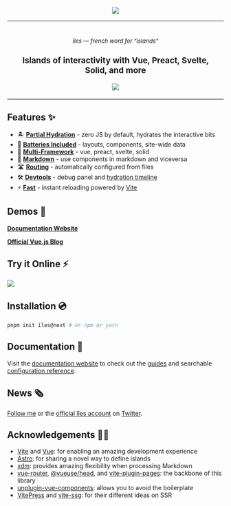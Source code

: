 <p align="center">
  <a href="https://iles-docs.netlify.app">
    <img src="https://github.com/ElMassimo/iles/blob/main/docs/images/banner.png"/>
  </a>
</p>

<p align="center">
<table>
<tbody>
<td align="center">
<br/>
<p align="center">
  <small><em>îles — french word for "islands"</em></small>
</p>
<h3 align='center'>Islands of interactivity with Vue, Preact, Svelte, Solid, and more</h3>
<p align="center">
  <a href='https://www.npmjs.com/package/iles'>
    <img src='https://img.shields.io/npm/v/iles?color=0284c7&label='>
  </a>
</p>
<img width="2000" height="0">
</td>
</tbody>
</table>
</p>

[îles]: https://github.com/ElMassimo/iles
[docs]: https://iles-docs.netlify.app
[twitter]: https://twitter.com/ilesjs
[follow me]:  https://twitter.com/MaximoMussini

[guide]: https://iles-docs.netlify.app/guide/introduction
[configuration reference]: https://iles-docs.netlify.app/config

[blog]: https://the-vue-point-with-iles.netlify.app/

[partial hydration]: https://iles-docs.netlify.app/guide/hydration
[Batteries Included]: https://iles-docs.netlify.app/guide/development#components
[Multi-Framework]: https://iles-docs.netlify.app/guide/frameworks
[markdown]: https://iles-docs.netlify.app/guide/markdown
[routing]: https://iles-docs.netlify.app/guide/routing
[devtools]: https://user-images.githubusercontent.com/1158253/133314267-f0ba784c-ff64-4ee8-b2bf-97ecffc2facd.jpg
[hydration timeline]: https://user-images.githubusercontent.com/1158253/133314279-1edc22d1-3ffb-414e-b994-212cb316593b.jpg

[stackblitz]: https://stackblitz.com/fork/iles?file=src%2Fcomponents%2FWelcome.vue

## Features ✨

- 🏝 **[Partial Hydration]** - zero JS by default, hydrates the interactive bits
- 🔌 **[Batteries Included]** - layouts, components, site-wide data
- 🧱 **[Multi-Framework]** - vue, preact, svelte, solid
- 📖 **[Markdown]** - use components in markdown and viceversa
- 🛣 **[Routing]** - automatically configured from files
- 🛠 **[Devtools][devtools]** - debug panel and [hydration timeline]
- ⚡️ **[Fast][Vite]** - instant reloading powered by [Vite]

## Demos 🚀

__[Documentation Website][docs]__

__[Official Vue.js Blog][blog]__ 

## Try it Online ⚡️

[![](https://developer.stackblitz.com/img/open_in_stackblitz.svg)][stackblitz]

## Installation 💿

```bash
pnpm init iles@next # or npm or yarn
```

## Documentation 📖

Visit the [documentation website][docs] to check out the [guides][guide] and searchable [configuration reference].

## News 🗞

[Follow me] or the [official îles account][twitter] on [Twitter].

## Acknowledgements 🙇‍♂️

- [Vite] and [Vue]: for enabling an amazing development experience
- [Astro](https://astro.build): for sharing a novel way to define islands
- [xdm]: provides amazing flexibility when processing Markdown
- [vue-router], [@vueuse/head], and [vite-plugin-pages]: the backbone of this library
- [unplugin-vue-components]: allows you to avoid the boilerplate
- [VitePress] and [vite-ssg]: for their different ideas on SSR

[Vite]: https://vitejs.dev/
[Vue]: https://v3.vuejs.org/
[xdm]: https://github.com/wooorm/xdm
[Astro]: https://docs.astro.build/core-concepts/component-hydration
[vite-plugin-pages]: https://github.com/hannoeru/vite-plugin-pages
[unplugin-vue-components]: https://github.com/antfu/unplugin-vue-components
[VitePress]: https://vitepress.vuejs.org/
[vite-ssg]: https://github.com/antfu/vite-ssg
[vue-router]: https://next.router.vuejs.org/
[@vueuse/head]: https://github.com/vueuse/head

